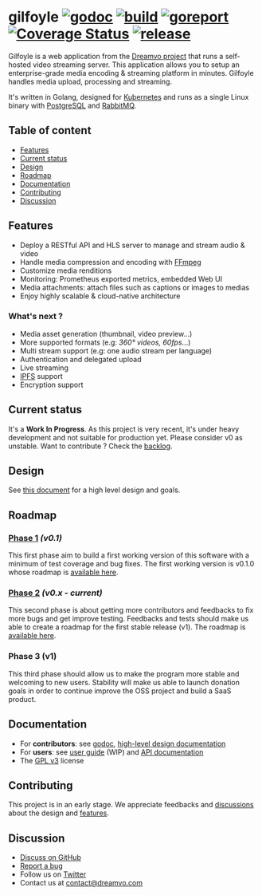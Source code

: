 # gilfoyle [![godoc](https://godoc.org/github.com/dreamvo/gilfoyle?status.svg)](https://godoc.org/github.com/dreamvo/gilfoyle) [![build](https://img.shields.io/endpoint.svg?url=https://actions-badge.atrox.dev/dreamvo/gilfoyle/badge?ref=master)](https://github.com/dreamvo/gilfoyle/actions) [![goreport](https://goreportcard.com/badge/github.com/dreamvo/gilfoyle)](https://goreportcard.com/report/github.com/dreamvo/gilfoyle) [![Coverage Status](https://coveralls.io/repos/github/dreamvo/gilfoyle/badge.svg?branch=master)](https://coveralls.io/github/dreamvo/gilfoyle?branch=master) [![release](https://img.shields.io/github/release/dreamvo/gilfoyle.svg)](https://github.com/dreamvo/gilfoyle/releases)

Gilfoyle is a web application from the [Dreamvo project](https://dreamvo.com) that runs a self-hosted video streaming server. This application allows you to setup an enterprise-grade media encoding & streaming platform in minutes. Gilfoyle handles media upload, processing and streaming.

It's written in Golang, designed for [Kubernetes](http://kubernetes.io/) and runs as a single Linux binary with [PostgreSQL](https://www.postgresql.org/) and [RabbitMQ](https://www.rabbitmq.com/).

## Table of content

- [Features](#features)
- [Current status](#current-status)
- [Design](#design)
- [Roadmap](#roadmap)
- [Documentation](#documentation)
- [Contributing](#contributing)
- [Discussion](#discussion)

## Features

- Deploy a RESTful API and HLS server to manage and stream audio & video
- Handle media compression and encoding with [FFmpeg](https://ffmpeg.org/)
- Customize media renditions
- Monitoring: Prometheus exported metrics, embedded Web UI
- Media attachments: attach files such as captions or images to medias
- Enjoy highly scalable & cloud-native architecture

### What's next ?

- Media asset generation (thumbnail, video preview...)
- More supported formats (e.g: *360° videos, 60fps*...)
- Multi stream support (e.g: one audio stream per language)
- Authentication and delegated upload
- Live streaming
- [IPFS](https://ipfs.io/) support
- Encryption support

## Current status

It's a **Work In Progress**. As this project is very recent, it's under heavy development and not suitable for production yet. Please consider v0 as unstable. Want to contribute ? Check the [backlog](https://github.com/dreamvo/gilfoyle/projects/1).

## Design

See [this document](DESIGN.md) for a high level design and goals.

## Roadmap

### [Phase 1](https://github.com/dreamvo/gilfoyle/issues/40) *(v0.1)*

This first phase aim to build a first working version of this software with a minimum of test coverage and bug fixes. The first working version is v0.1.0 whose roadmap is [available here](https://github.com/dreamvo/gilfoyle/issues/40).

### [Phase 2](https://github.com/dreamvo/gilfoyle/issues/101) *(v0.x - current)*

This second phase is about getting more contributors and feedbacks to fix more bugs and get improve testing. Feedbacks and tests should make us able to create a roadmap for the first stable release (v1). The roadmap is [available here](https://github.com/dreamvo/gilfoyle/issues/101).

### Phase 3 (v1)

This third phase should allow us to make the program more stable and welcoming to new users. Stability will make us able to launch donation goals in order to continue improve the OSS project and build a SaaS product.

## Documentation

- For **contributors**: see [godoc](https://godoc.org/github.com/dreamvo/gilfoyle), [high-level design documentation](DESIGN.md)
- For **users**: see [user guide](https://dreamvo.github.io/gilfoyle/) (WIP) and [API documentation](https://petstore.swagger.io/?url=https://raw.githubusercontent.com/dreamvo/gilfoyle/master/api/docs/swagger.json)
- The [GPL v3](LICENSE) license

## Contributing

This project is in an early stage. We appreciate feedbacks and [discussions](#discussion) about the design and [features](#features).

## Discussion

- [Discuss on GitHub](https://github.com/dreamvo/gilfoyle/discussions)
- [Report a bug](https://github.com/dreamvo/gilfoyle/issues/new)
- Follow us on [Twitter](https://twitter.com/dreamvoapp)
- Contact us at [contact@dreamvo.com](mailto:contact@dreamvo.com)
